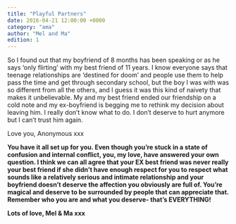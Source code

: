 ```yaml
---
title: "Playful Partners"
date: 2016-04-21 12:00:00 +0000
category: "ama"
author: "Mel and Ma"
edition: 1
---
```

So I found out that my boyfriend of 8 months has been speaking or as he says ‘only flirting’ with my best friend of 11 years. I know everyone says that teenage relationships are ‘destined for doom’ and people use them to help pass the time and get through secondary school, but the boy I was with was so different from all the others, and I guess it was this kind of naivety that makes it unbelievable. My and my best friend ended our friendship on a cold note and my ex-boyfriend is begging me to rethink my decision about leaving him. I really don’t know what to do. I don’t deserve to hurt anymore but I can’t trust him again.

Love you, Anonymous xxx

**You have it all set up for you. Even though you’re stuck in a state of confusion and internal conflict, you, my love, have answered your own question. I think we can all agree that your EX best friend was never really your best friend if she didn’t have enough respect for you to respect what sounds like a relatively serious and intimate relationship and your boyfriend doesn’t deserve the affection you obviously are full of. You’re magical and deserve to be surrounded by people that can appreciate that. Remember who you are and what you deserve- that’s EVERYTHING!**

**Lots of love, Mel & Ma xxx**
